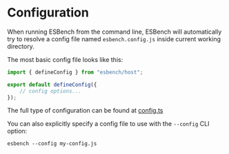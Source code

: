 # Configuration

When running ESBench from the command line, ESBench will automatically try to resolve a config file named `esbench.config.js` inside current working directory.

The most basic config file looks like this:

```javascript
import { defineConfig } from "esbench/host";

export default defineConfig({
	// config options...
});
```

The full type of configuration can be found at [config.ts](https://github.com/ESBenchmark/ESBench/blob/master/core/src/host/config.ts)

You can also explicitly specify a config file to use with the `--config` CLI option:

```shell
esbench --config my-config.js
```
